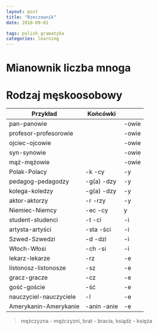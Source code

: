 ```yaml
---
layout: post
title: "Rzeczownik"
date: 2018-09-01

tags: polish gramatyka
categories: learning
---
```

# Mianownik liczba mnoga
# Rodzaj męskoosobowy

|Przykład|Końcówki||
|-|-|-|
|pan-panowie||-owie|
|profesor-profesorowie||-owie|
|ojciec-ojcowie||-owie|
|syn-synowie||-owie|
|mąż-mężowie||-owie|
|Polak-Polacy|-k -cy|-y|
|pedagog-pedagodzy|-g(a) -dzy|-y|
|kolega-koledzy|-g(a) -dzy|-y|
|aktor-aktorzy|-r -rzy|-y|
|Niemiec-Niemcy|-ec -cy|y|
|student-studenci|-t -ci|-i
|artysta-artyści|-sta -ści|-i|
|Szwed-Szwedzi|-d -dzi|-i|
|Włoch-Włosi|-ch -si|-i|
|lekarz-lekarze|-rz|-e|
|listonosz-listonosze|-sz|-e|
|gracz-gracze|-cz|-e|
|gość-goście|-ść|-e|
|nauczyciel-nauczyciele|-l|-e|
|Amerykanin-Amerykanie|-anin -anie|-e|
> mężczyzna - mężczyzni, brat - bracia, ksiądz - księża